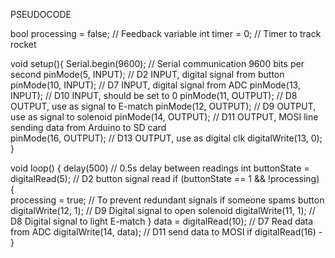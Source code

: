 PSEUDOCODE

bool processing = false; // Feedback variable
int timer = 0; // Timer to track rocket 

void setup(){
  Serial.begin(9600); // Serial communication 9600 bits per second
  pinMode(5, INPUT);	// D2 INPUT, digital signal from button
  pinMode(10, INPUT);  // D7 INPUT, digital signal from ADC
  pinMode(13, INPUT); // D10 INPUT, should be set to 0
  pinMode(11, OUTPUT); // D8 OUTPUT, use as signal to E-match
  pinMode(12, OUTPUT); // D9 OUTPUT, use as signal to solenoid
  pinMode(14, OUTPUT); // D11 OUTPUT, MOSI line sending data from Arduino to SD card  
  pinMode(16, OUTPUT); // D13 OUTPUT, use as digital clk
  digitalWrite(13, 0); 
}

void loop() {
  delay(500) // 0.5s delay between readings
  int buttonState = digitalRead(5); // D2 button signal read
  if (buttonState == 1 && !processing) {	
    processing = true; // To prevent redundant signals if someone spams button
    digitalWrite(12, 1); // D9 Digital signal to open solenoid
    digitalWrite(11, 1); // D8 Digital signal to light E-match
  } 
  data = digitalRead(10); // D7 Read data from ADC 
  digitalWrite(14, data); // D11 send data to MOSI 
  if digitalRead(16) - 
}

